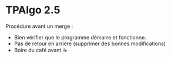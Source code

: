 # TPAlgo 2.5
Procédure avant un merge :
  - Bien vérifier que le programme démarre et fonctionne.
  - Pas de retour en arrière (supprimer des bonnes modifications)
  - Boire du café avant ☕
